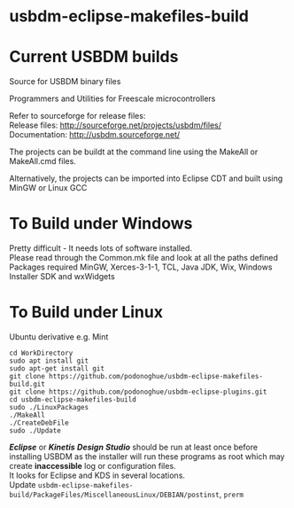 # usbdm-eclipse-makefiles-build
Current USBDM builds
=======================

Source for USBDM binary files  

Programmers and Utilities for Freescale microcontrollers  

Refer to sourceforge for release files:  
Release files: http://sourceforge.net/projects/usbdm/files/  
Documentation: http://usbdm.sourceforge.net/  

The projects can be buildt at the command line using the MakeAll or MakeAll.cmd files.

Alternatively, the projects can be imported into Eclipse CDT and built using MinGW or Linux GCC

To Build under Windows  
=====================
Pretty difficult - It needs lots of software installed.  
Please read through the Common.mk file and look at all the paths defined  
Packages required MinGW, Xerces-3-1-1, TCL, Java JDK, Wix, Windows Installer SDK and wxWidgets  

To Build under Linux
=====================
Ubuntu derivative e.g. Mint  

~~~~
cd WorkDirectory
sudo apt install git  
sudo apt-get install git  
git clone https://github.com/podonoghue/usbdm-eclipse-makefiles-build.git  
git clone https://github.com/podonoghue/usbdm-eclipse-plugins.git  
cd usbdm-eclipse-makefiles-build  
sudo ./LinuxPackages  
./MakeAll  
./CreateDebFile  
sudo ./Update  
~~~~

**_Eclipse_** or **_Kinetis_** **_Design_** **_Studio_** should be run at least once before installing USBDM as the installer will run these programs as root which may create **inaccessible** log or configuration files.   
It looks for Eclipse and KDS in several locations.  
Update `usbdm-eclipse-makefiles-build/PackageFiles/MiscellaneousLinux/DEBIAN/postinst`, `prerm`
